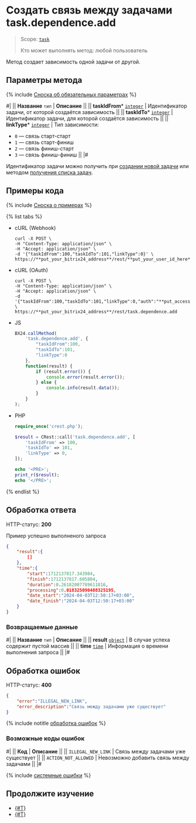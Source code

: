 # Создать связь между задачами task.dependence.add

> Scope: [`task`](../scopes/permissions.md)
>
> Кто может выполнять метод: любой пользователь

Метод создает зависимость одной задачи от другой.

## Параметры метода

{% include [Сноска об обязательных параметрах](../../_includes/required.md) %}

#|
|| **Название**
`тип` | **Описание** ||
|| **taskIdFrom***
[`integer`](../data-types.md) | Идентификатор задачи, от которой создаётся зависимость ||
|| **taskIdTo***
[`integer`](../data-types.md) | Идентификатор задачи, для которой создаётся зависимость ||
|| **linkType***
[`integer`](../data-types.md) | Тип зависимости:
- `0` — связь старт-старт 
- `1` — связь старт-финиш 
- `2` — связь финиш-старт 
- `3` — связь финиш-финиш 
||
|#

Идентификатор задачи можно получить при [создании новой задачи](./tasks-task-add.md) или методом [получения списка задач](./tasks-task-list.md).

## Примеры кода

{% include [Сноска о примерах](../../_includes/examples.md) %}

{% list tabs %}

- cURL (Webhook)

    ```http
    curl -X POST \
    -H "Content-Type: application/json" \
    -H "Accept: application/json" \
    -d '{"taskIdFrom":100,"taskIdTo":101,"linkType":0}' \
    https://**put_your_bitrix24_address**/rest/**put_your_user_id_here**/**put_your_webbhook_here**/task.dependence.add
    ```

- cURL (OAuth)

    ```http
    curl -X POST \
    -H "Content-Type: application/json" \
    -H "Accept: application/json" \
    -d '{"taskIdFrom":100,"taskIdTo":101,"linkType":0,"auth":"**put_access_token_here**"}' \
    https://**put_your_bitrix24_address**/rest/task.dependence.add
    ```

- JS

    ```js
    BX24.callMethod(
        'task.dependence.add', {
            "taskIdFrom":100,
            "taskIdTo":101,
            "linkType":0
        },
        function(result) {
            if (result.error()) {
                console.error(result.error());
            } else {
                console.info(result.data());
            }
        }
    );
    ```

- PHP

    ```php
    require_once('crest.php');

    $result = CRest::call('task.dependence.add', [
        'taskIdFrom' => 100,
        'taskIdTo' => 101,
        'linkType' => 0,
    ]);

    echo '<PRE>';
    print_r($result);
    echo '</PRE>';
    ```

{% endlist %}

## Обработка ответа

HTTP-статус: **200**

Пример успешно выполненого запроса

```json
{
    "result":{
        []
    },
    "time":{
        "start":1712137817.343984,
        "finish":1712137817.605804,
        "duration":0.26182007789611816,
        "processing":0.018325090408325195,
        "date_start":"2024-04-03T12:50:17+03:00",
        "date_finish":"2024-04-03T12:50:17+03:00"
    }
}
```

### Возвращаемые данные

#|
|| **Название**
`тип` | **Описание** ||
|| **result**
[`object`](../data-types.md) | В случае успеха содержит пустой массив ||
|| **time**
[`time`](../data-types.md) | Информация о времени выполнения запроса ||
|#

## Обработка ошибок

HTTP-статус: **400**

```json
{
    "error":"ILLEGAL_NEW_LINK",
    "error_description":"Связь между задачами уже существует"
}
```

{% include notitle [обработка ошибок](../../_includes/error-info.md) %}

### Возможные коды ошибок

#|
|| **Код** | **Описание** ||
|| `ILLEGAL_NEW_LINK` | Связь между задачами уже существует ||
|| `ACTION_NOT_ALLOWED` | Невозможно добавить связь между задачами ||
|#

{% include [системные ошибки](../../_includes/system-errors.md) %}

## Продолжите изучение

- [{#T}](./index.md)
- [{#T}](./task-dependence-delete.md)